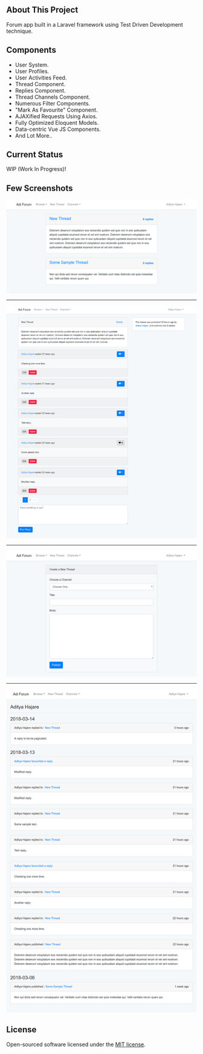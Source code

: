 ## About This Project

Forum app built in a Laravel framework using  Test Driven Development technique.




## Components

- User System.
- User Profiles.
- User Activities Feed.
- Thread Component.
- Replies Component.
- Thread Channels Component.
- Numerous Filter Components.
- "Mark As Favourite" Component.
- AJAXified Requests Using Axios.
- Fully Optimized Eloquent Models.
- Data-centric Vue JS Components.
- And Lot More..




## Current Status

WIP (Work In Progress)!




## Few Screenshots

<p align="center">
<img src="https://raw.githubusercontent.com/aditya43/forum-tdd/master/screens/1.png">

---

<img src="https://raw.githubusercontent.com/aditya43/forum-tdd/master/screens/2.png">

---

<img src="https://raw.githubusercontent.com/aditya43/forum-tdd/master/screens/3.png">

---

<img src="https://raw.githubusercontent.com/aditya43/forum-tdd/master/screens/4.png">
</p>




## License

Open-sourced software licensed under the [MIT license](http://opensource.org/licenses/MIT).